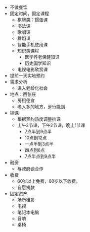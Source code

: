 - 不做餐饮
- 固定时间，固定课程
  - 棋牌类：掼蛋课
  - 书法课
  - 歌唱课
  - 舞蹈课
  - 智能手机使用课
  - 知识类课程
    - 医学养老保健知识
    - 历史国学知识
  - 电视电影欣赏课
- 提前一天实地预约
- 需求分析
  - 进入老龄化社会
- 地点：西张庄
  - 房租便宜
  - 老人多的地方，步行能到
- 排课
  - 根据预约热度调整排课
  - 上午2节课，下午2节课，晚上1节课
    - 7点半到9点半
    - 10点到12点
    - 一点半到3点半
    - 四点到6点
    - 7点半点到9点半
- 融资
  - 与政府谈合作
- 收费
  - 60岁以上免费，60岁以下收费。
  - 自愿捐款
- 固定资产
  - 场所租赁
  - 电视
  - 笔记本电脑
  - 音响
  - 桌椅
